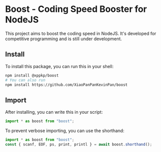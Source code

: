 # Boost - Coding Speed Booster for NodeJS
This project aims to boost the coding speed in NodeJS. It's developed for competitive programming and is still under development.

## Install
To install this package, you can run this in your shell:
```bash
npm install @xppkp/boost 
# You can also run
npm install https://github.com/XiaoPanPanKevinPan/boost
```

## Import
After installing, you can write this in your script:
```js 
import * as boost from "boost";
```

To prevent verbose importing, you can use the shorthand:
```js 
import * as boost from "boost";
const { scanf, EOF, ps, print, printl } = await boost.shorthand();
```
